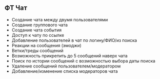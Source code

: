 ## ФТ Чат

* Создание чата между двумя пользователями
* Создание группового чата
* Создание чата события
* Доступ к чату по ссылке
* Добавление пользователей в чат по логину/ФИО/из поиска
* Реакции на сообщения (эмоджи)
* Ветки/треды сообщений
* Возможность прикрепить до 5 сообщений наверх чата
* Поиск по истории сообщений с возможностью выбора даты поиска
* Удаление сообщений пользователем/модератором
* Добавление/изменение списка модераторов чата